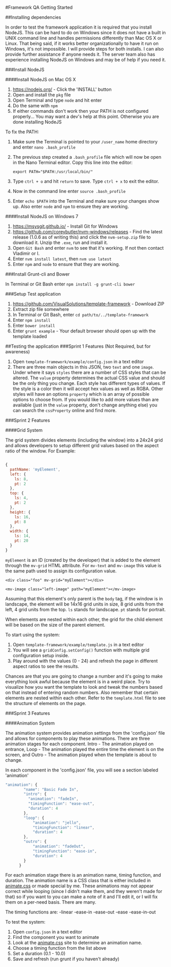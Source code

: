 #Framework QA Getting Started

##Installing dependencies

In order to test the framework application it is required that you install NodeJS. This can be hard to do on Windows since it does not have a built in UNIX command line and handles permissions differently than Mac OS X or Linux. That being said, if it works better organizationally to have it run on Windows, it's not impossible. I will provide steps for both installs. I can also provide further assistance if anyone needs it. The server team also has experience installing NodeJS on Windows and may be of help if you need it.

###Install NodeJS

####Install NodeJS on Mac OS X

  1. https://nodejs.org/ - Click the 'INSTALL' button
  2. Open and install the `pkg` file
  3. Open Terminal and type `node` and hit enter
  4. Do the same with `npm`
  5. If either commands don't work then your PATH is not configured properly... You may want a dev's help at this point. Otherwise you are done installing NodeJS


  To fix the PATH:

  1. Make sure the Terminal is pointed to your `/user_name` home directory and enter `nano .bash_profile`
  2. The previous step created a `.bash_profile` file which will now be open in the Nano Terminal editor. Copy this line into the editor:

      `export PATH="$PATH:/usr/local/bin/"`

  3. Type `ctrl + o` and hit `return` to save. Type `ctrl + x` to exit the editor.
  4. Now in the command line enter `source .bash_profile`
  5. Enter `echo $PATH` into the Terminal and make sure your changes show up. Also enter `node` and `npm` to ensure they are working.

####Install NodeJS on Windows 7

  1. https://msysgit.github.io/ - Install Git for Windows
  2. https://github.com/coreybutler/nvm-windows/releases  - Find the latest release (1.0.6 as of writing this) and click the `nvm-setup.zip` file to download it. Unzip the `.exe`, run and install it.
  3. Open `Git Bash` and enter `nvm` to see that it's working. If not then contact Vladimir or I.
  4. Enter `nvm install latest`, then `nvm use latest`
  5. Enter `npm` and `node` to ensure that they are working.

###Install Grunt-cli and Bower

In Terminal or Git Bash enter `npm install -g grunt-cli bower`

###Setup Test application

  1. https://github.com/VisualSolutions/template-framework - Download ZIP
  2. Extract zip file somewhere
  3. In Terminal or Git Bash, enter `cd path/to/../template-framework`
  4. Enter `npm install`
  5. Enter `bower install`
  6. Enter `grunt example` - Your default browser should open up with the template loaded

##Testing the application
###Sprint 1 Features (Not Required, but for awareness)

  1. Open `template-framework/example/config.json` in a text editor
  2. There are three main objects in this JSON, two `text` and one `image`. Under where it says `styles` there are a number of CSS styles that can be altered. The `value` property determines the actual CSS value and should be the only thing you change. Each style has different types of values. If the style is a color then it will accept hex values as well as RGBA. Other styles will have an options `property` which is an array of possible options to choose from. If you would like to add more values than are available (just in the `value` property, don't change anything else) you can search the `cssProperty` online and find more.

###Sprint 2 Features

####Grid System

The grid system divides elements (including the window) into a 24x24 grid and allows developers to setup different grid values based on the aspect ratio of the window. For Example:
````javascript

{
  pathName: 'myElement',
  left: {
    ls: 8,
    pt: 2
  },
  top: {
    ls: 4,
    pt: 2
  },
  height: {
    ls: 16,
    pt: 8
  },
  width: {
    ls: 14,
    pt: 20
  }
}
````
`myElement` is an ID (created by the developer) that is added to the element through the `mv-grid` HTML attribute. For `mv-text` and `mv-image` this value is the same path used to assign its configuration value.

`<div class="foo" mv-grid="myElement"></div>`

`<mv-image class="left-image" path="myElement"></mv-image>`

Assuming that this element's only parent is the `body` tag, if the window is in landscape, the element will be 14x16 grid units in size, 8 grid units from the left, 4 grid units from the top. `ls` stands for landscape. `pt` stands for portrait.

When elements are nested within each other, the grid for the child element will be based on the size of the parent element.

  To start using the system:

  1. Open `template-framework/example/template.js` in a text editor
  2. You will see a `gridConfig.setConfig()` function with multiple grid configuration setup inside.
  3. Play around with the values (0 - 24) and refresh the page in different aspect ratios to see the results.

Chances are that you are going to change a number and it's going to make everything look awful because the element is in a weird place. Try to visualize how you want the template to look and tweak the numbers based on that instead of entering random numbers. Also remember that certain elements are nested within each other. Refer to the `template.html` file to see the structure of elements on the page.


###Sprint 3 Features

####Animation System

The animation system provides animation settings from the 'config.json' file and allows for components to play these
animations. There are three animation stages for each component. Intro - The animation played on entrance, Loop - The
 animation played the entire time the element is on the screen, and Outro - The animation played when the template is
  about to change.

  In each component in the 'config.json' file, you will see a section labeled 'animation'

````javascript
"animation": {
        "name": "Basic Fade In",
        "intro": {
          "animation": "fadeIn",
          "timingFunction": "ease-out",
          "duration": 4
        },
        "loop": {
            "animation": "jello",
            "timingFunction": "linear",
            "duration": 4
        },
        "outro": {
            "animation": "fadeOut",
            "timingFunction": "ease-in",
            "duration": 4
        }
      }
````

For each animation stage there is an animation name, timing function, and duration. The animation name is a CSS class
 that is either included in [animate.css](https://daneden.github.io/animate.css/) or made special by me. These
 animations may not appear correct while looping (since I didn't make them, and they weren't made for that) so if you
 want to you can make a note of it and I'll edit it, or I will fix them on a per-need basis. There are many.

 The timing functions are:
    -linear
    -ease-in
    -ease-out
    -ease
    -ease-in-out

 To test the system:

1. Open `config.json` in a text editor
2. Find the component you want to animate
3. Look at the [animate.css](https://daneden.github.io/animate.css/) site to determine an animation name.
4. Choose a timing function from the list above
5. Set a duration (0.1 - 10.0)
6. Save and refresh (run grunt if you haven't already)